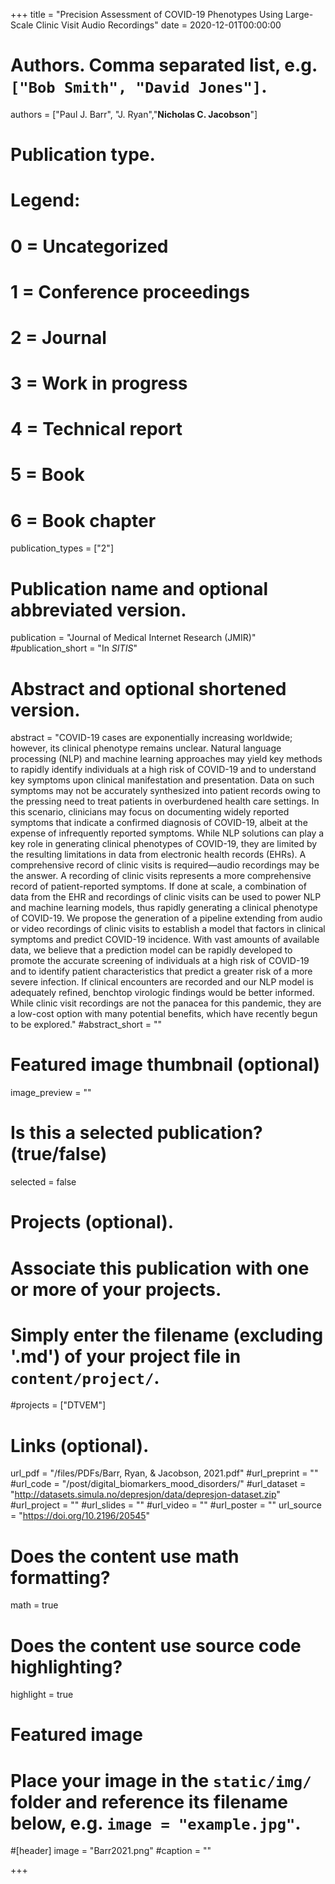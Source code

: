 +++
title = "Precision Assessment of COVID-19 Phenotypes Using Large-Scale Clinic Visit Audio Recordings"
date = 2020-12-01T00:00:00

# Authors. Comma separated list, e.g. `["Bob Smith", "David Jones"]`.
authors = ["Paul J. Barr", "J. Ryan","**Nicholas C. Jacobson**"]

# Publication type.
# Legend:
# 0 = Uncategorized
# 1 = Conference proceedings
# 2 = Journal
# 3 = Work in progress
# 4 = Technical report
# 5 = Book
# 6 = Book chapter
publication_types = ["2"]

# Publication name and optional abbreviated version.
publication = "Journal of Medical Internet Research (JMIR)"
#publication_short = "In *SITIS*"

# Abstract and optional shortened version.
abstract = "COVID-19 cases are exponentially increasing worldwide; however, its clinical phenotype remains unclear. Natural language processing (NLP) and machine learning approaches may yield key methods to rapidly identify individuals at a high risk of COVID-19 and to understand key symptoms upon clinical manifestation and presentation. Data on such symptoms may not be accurately synthesized into patient records owing to the pressing need to treat patients in overburdened health care settings. In this scenario, clinicians may focus on documenting widely reported symptoms that indicate a confirmed diagnosis of COVID-19, albeit at the expense of infrequently reported symptoms. While NLP solutions can play a key role in generating clinical phenotypes of COVID-19, they are limited by the resulting limitations in data from electronic health records (EHRs). A comprehensive record of clinic visits is required—audio recordings may be the answer. A recording of clinic visits represents a more comprehensive record of patient-reported symptoms. If done at scale, a combination of data from the EHR and recordings of clinic visits can be used to power NLP and machine learning models, thus rapidly generating a clinical phenotype of COVID-19. We propose the generation of a pipeline extending from audio or video recordings of clinic visits to establish a model that factors in clinical symptoms and predict COVID-19 incidence. With vast amounts of available data, we believe that a prediction model can be rapidly developed to promote the accurate screening of individuals at a high risk of COVID-19 and to identify patient characteristics that predict a greater risk of a more severe infection. If clinical encounters are recorded and our NLP model is adequately refined, benchtop virologic findings would be better informed. While clinic visit recordings are not the panacea for this pandemic, they are a low-cost option with many potential benefits, which have recently begun to be explored."
#abstract_short = ""

# Featured image thumbnail (optional)
image_preview = ""

# Is this a selected publication? (true/false)
selected = false

# Projects (optional).
#   Associate this publication with one or more of your projects.
#   Simply enter the filename (excluding '.md') of your project file in `content/project/`.
#projects = ["DTVEM"]

# Links (optional).
url_pdf = "/files/PDFs/Barr, Ryan, & Jacobson, 2021.pdf"
#url_preprint = ""
#url_code = "/post/digital_biomarkers_mood_disorders/"
#url_dataset = "http://datasets.simula.no/depresjon/data/depresjon-dataset.zip"
#url_project = ""
#url_slides = ""
#url_video = ""
#url_poster = ""
url_source = "https://doi.org/10.2196/20545"

# Does the content use math formatting?
math = true

# Does the content use source code highlighting?
highlight = true

# Featured image
# Place your image in the `static/img/` folder and reference its filename below, e.g. `image = "example.jpg"`.
#[header]
image = "Barr2021.png"
#caption = ""

+++
